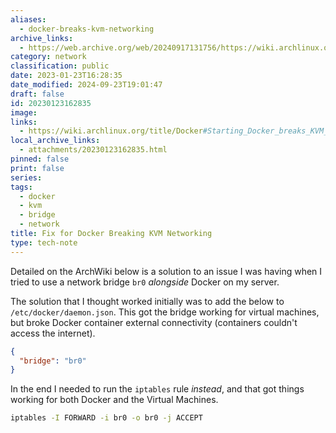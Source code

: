 ```yaml
---
aliases:
  - docker-breaks-kvm-networking
archive_links:
  - https://web.archive.org/web/20240917131756/https://wiki.archlinux.org/title/Docker
category: network
classification: public
date: 2023-01-23T16:28:35
date_modified: 2024-09-23T19:01:47
draft: false
id: 20230123162835
image: 
links:
  - https://wiki.archlinux.org/title/Docker#Starting_Docker_breaks_KVM_bridged_networking
local_archive_links:
  - attachments/20230123162835.html
pinned: false
print: false
series: 
tags:
  - docker
  - kvm
  - bridge
  - network
title: Fix for Docker Breaking KVM Networking
type: tech-note
---
```


Detailed on the ArchWiki below is a solution to an issue I was having when I tried to use a network bridge `br0` _alongside_ Docker on my server.

The solution that I thought worked initially was to add the below to `/etc/docker/daemon.json`. This got the bridge working for virtual machines, but broke Docker container external connectivity (containers couldn't access the internet).

```json
{
  "bridge": "br0"
}
```

In the end I needed to run the `iptables` rule _instead_, and that got things working for both Docker and the Virtual Machines.

```sh
iptables -I FORWARD -i br0 -o br0 -j ACCEPT
```